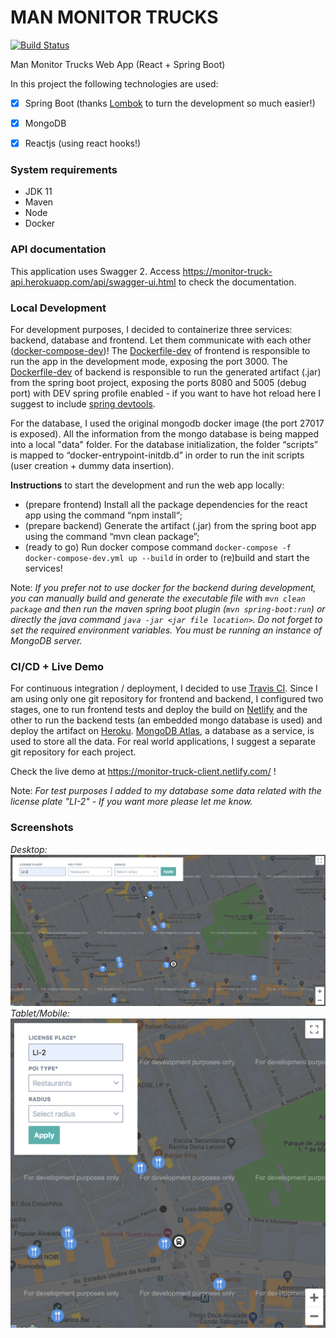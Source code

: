 # MAN MONITOR TRUCKS
[![Build Status](https://travis-ci.org/alexmarqs/man-monitor-trucks.svg?branch=master)](https://travis-ci.org/alexmarqs/man-monitor-trucks)

Man Monitor Trucks Web App (React + Spring Boot)

In this project the following technologies are used:

- [x] Spring Boot (thanks [Lombok](https://projectlombok.org/) to turn the development so much easier!) 
- [x] MongoDB 
- [x] Reactjs (using react hooks!) 


### System requirements
- JDK 11
- Maven
- Node
- Docker

### API documentation 
This application uses Swagger 2. Access https://monitor-truck-api.herokuapp.com/api/swagger-ui.html to check the documentation.

### Local Development
For development purposes, I decided to containerize three services: backend, database and frontend. Let them communicate with each other ([docker-compose-dev](./docker-compose-dev.yml))! The [Dockerfile-dev](./monitor-truck-client/Dockerfile-dev) of frontend is responsible to run the app in the development mode, exposing the port 3000. The [Dockerfile-dev](./monitor-truck-api/Dockerfile-dev) of backend is responsible to run the generated artifact (.jar) from the spring boot project, exposing the ports 8080 and 5005 (debug port) with DEV spring profile enabled - if you want to have hot reload here I suggest to include [spring devtools](https://docs.spring.io/spring-boot/docs/1.5.16.RELEASE/reference/html/using-boot-devtools.html).

For the database, I used the original mongodb docker image (the port 27017 is exposed). All the information from the mongo database is being mapped into a local "data" folder. For the database initialization, the folder “scripts” is mapped to “docker-entrypoint-initdb.d” in order to run the init scripts (user creation + dummy data insertion).

**Instructions** to start the development and run the web app locally:
  - (prepare frontend) Install all the package dependencies for the react app using the command “npm install“;
  - (prepare backend) Generate the artifact (.jar) from the spring boot app using the command “mvn clean package”;
  - (ready to go) Run docker compose command `docker-compose -f docker-compose-dev.yml up --build` in order to (re)build and start the services!

Note: *If you prefer not to use docker for the backend during development, you can manually build and generate the executable file with `mvn clean package` and then run the maven spring boot plugin (`mvn spring-boot:run`) or directly the java command `java -jar <jar file location>`. Do not forget to set the required environment variables. You must be running an instance of MongoDB server.*

### CI/CD + Live Demo
For continuous integration / deployment, I decided to use [Travis CI](https://travis-ci.org). Since I am using only one git repository for frontend and backend, I configured two stages, one to run frontend tests and deploy the build on [Netlify](https://www.netlify.com/) and the other to run the backend tests (an embedded mongo database is used) and deploy the artifact on [Heroku](https://www.heroku.com/). [MongoDB Atlas](https://www.mongodb.com/cloud/atlas), a database as a service, is used to store all the data. For real world applications, I suggest a separate git repository for each project.

Check the live demo at https://monitor-truck-client.netlify.com/ !

Note: *For test purposes I added to my database some data related with the license plate "LI-2" - If you want more please let me know.*

### Screenshots
*Desktop:*
![Desktop](/screenshots/screenshot_desktop.png)
*Tablet/Mobile:*
![Mobile](/screenshots/screenshot_tablet_mobile.png)




